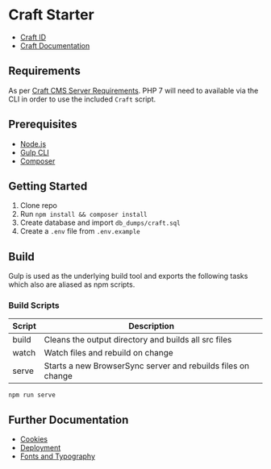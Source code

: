 # Craft Starter

- [Craft ID](https://id.craftcms.com/account/licenses/cms)
- [Craft Documentation](https://docs.craftcms.com/v3/)

## Requirements

As per [Craft CMS Server Requirements](https://github.com/craftcms/docs/blob/v3/en/requirements.md). PHP 7 will need to available via the CLI in order to use the included `Craft` script.

## Prerequisites

- [Node.js](https://nodejs.org/en/)
- [Gulp CLI](https://github.com/gulpjs/gulp-cli)
- [Composer](https://getcomposer.org/)

## Getting Started

1. Clone repo
2. Run `npm install && composer install`
3. Create database and import `db_dumps/craft.sql`
4. Create a `.env` file from `.env.example`

## Build

Gulp is used as the underlying build tool and exports the following tasks which also are aliased as npm scripts.

### Build Scripts

| Script | Description                                                  |
|--------|--------------------------------------------------------------|
| build  | Cleans the output directory and builds all src files         |
| watch  | Watch files and rebuild on change                            |
| serve  | Starts a new BrowserSync server and rebuilds files on change |

```
npm run serve
```

## Further Documentation

- [Cookies](/docs/cookie-notice.md)
- [Deployment](/docs/deployment.md)
- [Fonts and Typography](/docs/fonts-and-typography)
